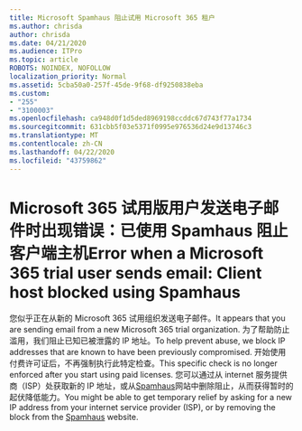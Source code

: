 ```yaml
---
title: Microsoft Spamhaus 阻止试用 Microsoft 365 租户
ms.author: chrisda
author: chrisda
ms.date: 04/21/2020
ms.audience: ITPro
ms.topic: article
ROBOTS: NOINDEX, NOFOLLOW
localization_priority: Normal
ms.assetid: 5cba50a0-257f-45de-9f68-df9250838eba
ms.custom:
- "255"
- "3100003"
ms.openlocfilehash: ca948d0f1d5ded8969198ccddc67d743f77a1734
ms.sourcegitcommit: 631cbb5f03e5371f0995e976536d24e9d13746c3
ms.translationtype: MT
ms.contentlocale: zh-CN
ms.lasthandoff: 04/22/2020
ms.locfileid: "43759862"
---
```

# <a name="error-when-a-microsoft-365-trial-user-sends-email-client-host-blocked-using-spamhaus"></a><span data-ttu-id="34169-102">Microsoft 365 试用版用户发送电子邮件时出现错误：已使用 Spamhaus 阻止客户端主机</span><span class="sxs-lookup"><span data-stu-id="34169-102">Error when a Microsoft 365 trial user sends email: Client host blocked using Spamhaus</span></span>

<span data-ttu-id="34169-103">您似乎正在从新的 Microsoft 365 试用组织发送电子邮件。</span><span class="sxs-lookup"><span data-stu-id="34169-103">It appears that you are sending email from a new Microsoft 365 trial organization.</span></span> <span data-ttu-id="34169-104">为了帮助防止滥用，我们阻止已知已被泄露的 IP 地址。</span><span class="sxs-lookup"><span data-stu-id="34169-104">To help prevent abuse, we block IP addresses that are known to have been previously compromised.</span></span> <span data-ttu-id="34169-105">开始使用付费许可证后，不再强制执行此特定检查。</span><span class="sxs-lookup"><span data-stu-id="34169-105">This specific check is no longer enforced after you start using paid licenses.</span></span> <span data-ttu-id="34169-106">您可以通过从 internet 服务提供商（ISP）处获取新的 IP 地址，或从[Spamhaus](https://go.microsoft.com/fwlink/p/?linkid=123245)网站中删除阻止，从而获得暂时的起伏降低能力。</span><span class="sxs-lookup"><span data-stu-id="34169-106">You might be able to get temporary relief by asking for a new IP address from your internet service provider (ISP), or by removing the block from the [Spamhaus](https://go.microsoft.com/fwlink/p/?linkid=123245) website.</span></span>
